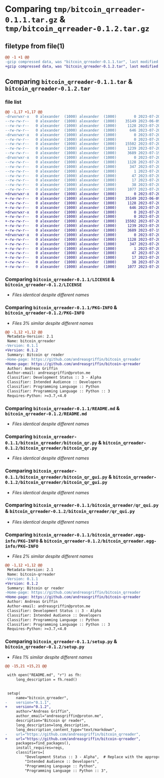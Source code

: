 # Comparing `tmp/bitcoin_qrreader-0.1.1.tar.gz` & `tmp/bitcoin_qrreader-0.1.2.tar.gz`

## filetype from file(1)

```diff
@@ -1 +1 @@
-gzip compressed data, was "bitcoin_qrreader-0.1.1.tar", last modified: Thu Jul 20 18:00:18 2023, max compression
+gzip compressed data, was "bitcoin_qrreader-0.1.2.tar", last modified: Thu Jul 20 18:02:14 2023, max compression
```

## Comparing `bitcoin_qrreader-0.1.1.tar` & `bitcoin_qrreader-0.1.2.tar`

### file list

```diff
@@ -1,17 +1,17 @@
-drwxrwxr-x   0 alexander  (1000) alexander  (1000)        0 2023-07-20 18:00:18.854977 bitcoin_qrreader-0.1.1/
--rw-rw-r--   0 alexander  (1000) alexander  (1000)    35149 2023-06-09 17:54:40.000000 bitcoin_qrreader-0.1.1/LICENSE
--rw-rw-r--   0 alexander  (1000) alexander  (1000)     1128 2023-07-20 18:00:18.854977 bitcoin_qrreader-0.1.1/PKG-INFO
--rw-rw-r--   0 alexander  (1000) alexander  (1000)      646 2023-07-20 17:59:03.000000 bitcoin_qrreader-0.1.1/README.md
-drwxrwxr-x   0 alexander  (1000) alexander  (1000)        0 2023-07-20 18:00:18.850976 bitcoin_qrreader-0.1.1/bitcoin_qrreader/
--rw-rw-r--   0 alexander  (1000) alexander  (1000)        0 2023-07-20 11:25:47.000000 bitcoin_qrreader-0.1.1/bitcoin_qrreader/__init__.py
--rw-rw-r--   0 alexander  (1000) alexander  (1000)    15502 2023-07-20 11:27:13.000000 bitcoin_qrreader-0.1.1/bitcoin_qrreader/bitcoin_qr.py
--rw-rw-r--   0 alexander  (1000) alexander  (1000)     1239 2023-07-20 11:32:56.000000 bitcoin_qrreader-0.1.1/bitcoin_qrreader/bitcoin_qr_gui.py
--rw-rw-r--   0 alexander  (1000) alexander  (1000)     3689 2023-07-19 13:09:39.000000 bitcoin_qrreader-0.1.1/bitcoin_qrreader/qr_qui.py
-drwxrwxr-x   0 alexander  (1000) alexander  (1000)        0 2023-07-20 18:00:18.854977 bitcoin_qrreader-0.1.1/bitcoin_qrreader.egg-info/
--rw-rw-r--   0 alexander  (1000) alexander  (1000)     1128 2023-07-20 18:00:18.000000 bitcoin_qrreader-0.1.1/bitcoin_qrreader.egg-info/PKG-INFO
--rw-rw-r--   0 alexander  (1000) alexander  (1000)      347 2023-07-20 18:00:18.000000 bitcoin_qrreader-0.1.1/bitcoin_qrreader.egg-info/SOURCES.txt
--rw-rw-r--   0 alexander  (1000) alexander  (1000)        1 2023-07-20 18:00:18.000000 bitcoin_qrreader-0.1.1/bitcoin_qrreader.egg-info/dependency_links.txt
--rw-rw-r--   0 alexander  (1000) alexander  (1000)       47 2023-07-20 18:00:18.000000 bitcoin_qrreader-0.1.1/bitcoin_qrreader.egg-info/requires.txt
--rw-rw-r--   0 alexander  (1000) alexander  (1000)       17 2023-07-20 18:00:18.000000 bitcoin_qrreader-0.1.1/bitcoin_qrreader.egg-info/top_level.txt
--rw-rw-r--   0 alexander  (1000) alexander  (1000)       38 2023-07-20 18:00:18.854977 bitcoin_qrreader-0.1.1/setup.cfg
--rw-rw-r--   0 alexander  (1000) alexander  (1000)     1077 2023-07-20 17:59:42.000000 bitcoin_qrreader-0.1.1/setup.py
+drwxrwxr-x   0 alexander  (1000) alexander  (1000)        0 2023-07-20 18:02:14.117302 bitcoin_qrreader-0.1.2/
+-rw-rw-r--   0 alexander  (1000) alexander  (1000)    35149 2023-06-09 17:54:40.000000 bitcoin_qrreader-0.1.2/LICENSE
+-rw-rw-r--   0 alexander  (1000) alexander  (1000)     1128 2023-07-20 18:02:14.117302 bitcoin_qrreader-0.1.2/PKG-INFO
+-rw-rw-r--   0 alexander  (1000) alexander  (1000)      646 2023-07-20 17:59:03.000000 bitcoin_qrreader-0.1.2/README.md
+drwxrwxr-x   0 alexander  (1000) alexander  (1000)        0 2023-07-20 18:02:14.117302 bitcoin_qrreader-0.1.2/bitcoin_qrreader/
+-rw-rw-r--   0 alexander  (1000) alexander  (1000)        0 2023-07-20 11:25:47.000000 bitcoin_qrreader-0.1.2/bitcoin_qrreader/__init__.py
+-rw-rw-r--   0 alexander  (1000) alexander  (1000)    15502 2023-07-20 11:27:13.000000 bitcoin_qrreader-0.1.2/bitcoin_qrreader/bitcoin_qr.py
+-rw-rw-r--   0 alexander  (1000) alexander  (1000)     1239 2023-07-20 11:32:56.000000 bitcoin_qrreader-0.1.2/bitcoin_qrreader/bitcoin_qr_gui.py
+-rw-rw-r--   0 alexander  (1000) alexander  (1000)     3689 2023-07-19 13:09:39.000000 bitcoin_qrreader-0.1.2/bitcoin_qrreader/qr_qui.py
+drwxrwxr-x   0 alexander  (1000) alexander  (1000)        0 2023-07-20 18:02:14.117302 bitcoin_qrreader-0.1.2/bitcoin_qrreader.egg-info/
+-rw-rw-r--   0 alexander  (1000) alexander  (1000)     1128 2023-07-20 18:02:14.000000 bitcoin_qrreader-0.1.2/bitcoin_qrreader.egg-info/PKG-INFO
+-rw-rw-r--   0 alexander  (1000) alexander  (1000)      347 2023-07-20 18:02:14.000000 bitcoin_qrreader-0.1.2/bitcoin_qrreader.egg-info/SOURCES.txt
+-rw-rw-r--   0 alexander  (1000) alexander  (1000)        1 2023-07-20 18:02:14.000000 bitcoin_qrreader-0.1.2/bitcoin_qrreader.egg-info/dependency_links.txt
+-rw-rw-r--   0 alexander  (1000) alexander  (1000)       47 2023-07-20 18:02:14.000000 bitcoin_qrreader-0.1.2/bitcoin_qrreader.egg-info/requires.txt
+-rw-rw-r--   0 alexander  (1000) alexander  (1000)       17 2023-07-20 18:02:14.000000 bitcoin_qrreader-0.1.2/bitcoin_qrreader.egg-info/top_level.txt
+-rw-rw-r--   0 alexander  (1000) alexander  (1000)       38 2023-07-20 18:02:14.117302 bitcoin_qrreader-0.1.2/setup.cfg
+-rw-rw-r--   0 alexander  (1000) alexander  (1000)     1077 2023-07-20 18:01:39.000000 bitcoin_qrreader-0.1.2/setup.py
```

### Comparing `bitcoin_qrreader-0.1.1/LICENSE` & `bitcoin_qrreader-0.1.2/LICENSE`

 * *Files identical despite different names*

### Comparing `bitcoin_qrreader-0.1.1/PKG-INFO` & `bitcoin_qrreader-0.1.2/PKG-INFO`

 * *Files 3% similar despite different names*

```diff
@@ -1,12 +1,12 @@
 Metadata-Version: 2.1
 Name: bitcoin_qrreader
-Version: 0.1.1
+Version: 0.1.2
 Summary: Bitcoin qr reader
-Home-page: https://github.com/andreasgriffin/bitcoin_qrreader
+Home-page: https://github.com/andreasgriffin/bitcoin-qrreader
 Author: Andreas Griffin
 Author-email: andreasgriffin@proton.me
 Classifier: Development Status :: 3 - Alpha
 Classifier: Intended Audience :: Developers
 Classifier: Programming Language :: Python
 Classifier: Programming Language :: Python :: 3
 Requires-Python: >=3.7,<4.0
```

### Comparing `bitcoin_qrreader-0.1.1/README.md` & `bitcoin_qrreader-0.1.2/README.md`

 * *Files identical despite different names*

### Comparing `bitcoin_qrreader-0.1.1/bitcoin_qrreader/bitcoin_qr.py` & `bitcoin_qrreader-0.1.2/bitcoin_qrreader/bitcoin_qr.py`

 * *Files identical despite different names*

### Comparing `bitcoin_qrreader-0.1.1/bitcoin_qrreader/bitcoin_qr_gui.py` & `bitcoin_qrreader-0.1.2/bitcoin_qrreader/bitcoin_qr_gui.py`

 * *Files identical despite different names*

### Comparing `bitcoin_qrreader-0.1.1/bitcoin_qrreader/qr_qui.py` & `bitcoin_qrreader-0.1.2/bitcoin_qrreader/qr_qui.py`

 * *Files identical despite different names*

### Comparing `bitcoin_qrreader-0.1.1/bitcoin_qrreader.egg-info/PKG-INFO` & `bitcoin_qrreader-0.1.2/bitcoin_qrreader.egg-info/PKG-INFO`

 * *Files 2% similar despite different names*

```diff
@@ -1,12 +1,12 @@
 Metadata-Version: 2.1
 Name: bitcoin-qrreader
-Version: 0.1.1
+Version: 0.1.2
 Summary: Bitcoin qr reader
-Home-page: https://github.com/andreasgriffin/bitcoin_qrreader
+Home-page: https://github.com/andreasgriffin/bitcoin-qrreader
 Author: Andreas Griffin
 Author-email: andreasgriffin@proton.me
 Classifier: Development Status :: 3 - Alpha
 Classifier: Intended Audience :: Developers
 Classifier: Programming Language :: Python
 Classifier: Programming Language :: Python :: 3
 Requires-Python: >=3.7,<4.0
```

### Comparing `bitcoin_qrreader-0.1.1/setup.py` & `bitcoin_qrreader-0.1.2/setup.py`

 * *Files 1% similar despite different names*

```diff
@@ -15,21 +15,21 @@
 
 with open("README.md", "r") as fh:
     long_description = fh.read()
 
 
 setup(
     name="bitcoin_qrreader",
-    version="0.1.1",
+    version="0.1.2",
     author="Andreas Griffin",
     author_email="andreasgriffin@proton.me",
     description="Bitcoin qr reader",
     long_description=long_description,
     long_description_content_type="text/markdown",
-    url="https://github.com/andreasgriffin/bitcoin_qrreader",
+    url="https://github.com/andreasgriffin/bitcoin-qrreader",
     packages=find_packages(),
     install_requires=reqs,
     classifiers=[
         "Development Status :: 3 - Alpha",  # Replace with the appropriate development status
         "Intended Audience :: Developers",
         "Programming Language :: Python",
         "Programming Language :: Python :: 3",
```

